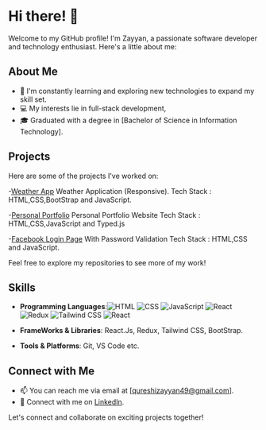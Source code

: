 # Hi there! 👋

Welcome to my GitHub profile! I'm Zayyan, a passionate software developer and technology enthusiast. Here's a little about me:

## About Me
- 🌱 I'm constantly learning and exploring new technologies to expand my skill set.
- 💻 My interests lie in full-stack development,
- 🎓 Graduated with a degree in [Bachelor of Science in Information Technology].

## Projects
Here are some of the projects I've worked on:

-[Weather App](https://qureshizayyan.github.io/Weather-App/)
Weather Application (Responsive).
Tech Stack : HTML,CSS,BootStrap and JavaScript.

-[Personal Portfolio](https://qureshizayyan.github.io/Personal-Portfolio/)
Personal Portfolio Website
Tech Stack : HTML,CSS,JavaScript and Typed.js

-[Facebook Login Page](https://qureshizayyan.github.io/FAQ-Page/)
 With Password Validation
 Tech Stack : HTML,CSS and JavaScript.


Feel free to explore my repositories to see more of my work!

## Skills
- **Programming Languages**:![HTML](https://img.shields.io/badge/html-F7DF1E?logo=html&logoColor=orange&style=square)
![CSS](https://img.shields.io/badge/-css-61DAFB?logo=css&logoColor=darkblue)
![JavaScript](https://img.shields.io/badge/-javascript-61DAFB?logo=javascript&logoColor=yellow)
![React](https://img.shields.io/badge/-React-61DAFB?logo=react&logoColor=black)
![Redux](https://img.shields.io/badge/-Redux-61DAFB?logo=redux&logoColor=white)
![Tailwind CSS](https://img.shields.io/badge/-tailwindcss-61DAFB?logo=tailwindcss&logoColor=white)
![React](https://img.shields.io/badge/-bootstrap-61DAFB?logo=bootstrap&logoColor=white)


- **FrameWorks & Libraries**: React.Js, Redux, Tailwind CSS, BootStrap.
- **Tools & Platforms**: Git, VS Code etc.

## Connect with Me
- 📫 You can reach me via email at [qureshizayyan49@gmail.com].
- 💼 Connect with me on [LinkedIn](https://www.linkedin.com/in/zayyan-qureshi-a46035292/).

Let's connect and collaborate on exciting projects together!
